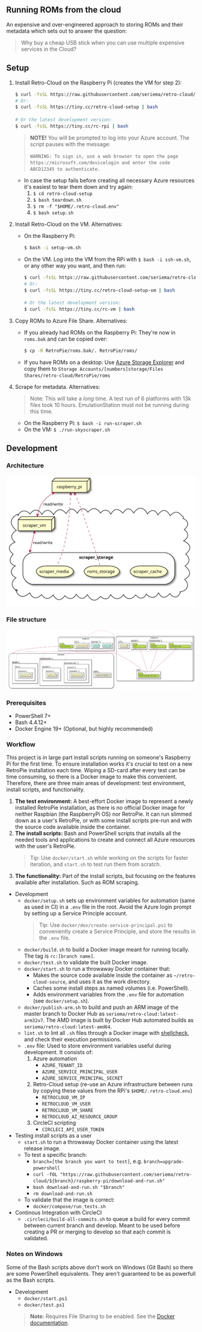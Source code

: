 Running ROMs from the cloud
---

An expensive and over-engineered approach to storing ROMs and their metadata which sets out to answer the question:
> Why buy a cheap USB stick when you can use multiple expensive services in the Cloud?

## Setup

1. Install Retro-Cloud on the Raspberry Pi (creates the VM for step 2):

    ```bash
    $ curl -fsSL https://raw.githubusercontent.com/seriema/retro-cloud/master/raspberry-pi/download-and-run.sh | bash
    # Or:
    $ curl -fsSL https://tiny.cc/retro-cloud-setup | bash

    # Or the latest development version:
    $ curl -fsSL https://tiny.cc/rc-rpi | bash
    ```

    > **NOTE!** You will be prompted to log into your Azure account. The script pauses with the message:
    >
    > `WARNING: To sign in, use a web browser to open the page https://microsoft.com/devicelogin and enter the code ABCD12345 to authenticate.`

    * In case the setup fails before creating all necessary Azure resources it's easiest to tear them down and try again:
        1. `$ cd retro-cloud-setup`
        1. `$ bash teardown.sh`
        1. `$ rm -f "$HOME/.retro-cloud.env"`
        1. `$ bash setup.sh`

1. Install Retro-Cloud on the VM. Alternatives:
    * On the Raspberry Pi:

        ```bash
        $ bash -i setup-vm.sh
        ```

    * On the VM. Log into the VM from the RPi with `$ bash -i ssh-vm.sh`, or any other way you want, and then run:

        ```bash
        $ curl -fsSL https://raw.githubusercontent.com/seriema/retro-cloud/master/virtual-machine/setup.sh | bash
        # Or:
        $ curl -fsSL https://tiny.cc/retro-cloud-setup-vm | bash

        # Or the latest development version:
        $ curl -fsSL https://tiny.cc/rc-vm | bash
        ```

1. Copy ROMs to Azure File Share. Alternatives:
    * If you already had ROMs on the Raspberry Pi: They're now in `roms.bak` and can be copied over:

        ```bash
        $ cp -R RetroPie/roms.bak/. RetroPie/roms/
        ```

    * If you have ROMs on a desktop: Use [Azure Storage Explorer](https://azure.microsoft.com/en-us/features/storage-explorer/) and copy them to `Storage Accounts/[numbers]storage/Files Shares/retro-cloud/RetroPie/roms`
1. Scrape for metadata. Alternatives:
    > Note: This will take a _long_ time. A test run of 6 platforms with 13k files took 10 hours. EmulationStation must not be running during this time.
    * On the Raspberry Pi: `$ bash -i run-scraper.sh`
    * On the VM: `$ ./run-skyscraper.sh`

## Development

### Architecture

![architecture-diagram](diagrams/architecture.svg)

### File structure

![filestructure-diagram](diagrams/filestructure.svg)


### Prerequisites

* PowerShell 7+
* Bash 4.4.12+
* Docker Engine 19+ (Optional, but highly recommended)

### Workflow

This project is in large part install scripts running on someone's Raspberry Pi for the first time. To ensure installation works it's crucial to test on a new RetroPie installation each time. Wiping a SD-card after every test can be time consuming, so there is a Docker image to make this convenient. Therefore, there are three main areas of development: test environment, install scripts, and functionality.

1. **The test environment:** A best-effort Docker image to represent a newly installed RetroPie installation, as there is no official Docker image for neither Raspbian (the RaspberryPi OS) nor RetroPie. It can run slimmed down as a user's RetroPie, or with some install scripts pre-run and with the source code available inside the container.
1. **The install scripts:** Bash and PowerShell scripts that installs all the needed tools and applications to create and connect all Azure resources with the user's RetroPie.
    > Tip: Use `docker/start.sh` while working on the scripts for faster iteration, and `start.sh` to test run them from scratch.
1. **The functionality:** Part of the install scripts, but focusing on the features available after installation. Such as ROM scraping.

* Development
    * `docker/setup.sh` sets up environment variables for automation (same as used in CI) in a `.env` file in the root. Avoid the Azure login prompt by setting up a Service Principle account.
        > Tip: Use `docker/dev/create-service-principal.ps1` to conveniently create a Service Principle, and store the results in the `.env` file.
    * `docker/build.sh` to build a Docker image meant for running locally. The tag is `rc:[branch name]`.
    * `docker/test.sh` to validate the built Docker image.
    * `docker/start.sh` to run a throwaway Docker container that:
        * Makes the source code available inside the container as `~/retro-cloud-source`, and uses it as the work directory.
        * Caches some install steps as named volumes (i.e. PowerShell).
        * Adds environment variables from the `.env` file for automation (see `docker/setup.sh`).
    * `docker/publish-arm.sh` to build and push an ARM image of the master branch to Docker Hub as `seriema/retro-cloud:latest-arm32v7`. The AMD image is built by Docker Hub automated builds as `seriema/retro-cloud:latest-amd64`.
    * `lint.sh` to lint all `.sh` files through a Docker image with [shellcheck](https://github.com/koalaman/shellcheck), and check their execution permissions.
    * `.env` file: Used to store environment variables useful during development. It consists of:
        1. Azure automation
            * `AZURE_TENANT_ID`
            * `AZURE_SERVICE_PRINCIPAL_USER`
            * `AZURE_SERVICE_PRINCIPAL_SECRET`
        1. Retro-Cloud setup (re-use an Azure infrastructure between runs by copying these values from the RPi's `$HOME/.retro-cloud.env`)
            * `RETROCLOUD_VM_IP`
            * `RETROCLOUD_VM_USER`
            * `RETROCLOUD_VM_SHARE`
            * `RETROCLOUD_AZ_RESOURCE_GROUP`
        1. CircleCI scripting
            * `CIRCLECI_API_USER_TOKEN`
* Testing install scripts as a user
    * `start.sh` to run a throwaway Docker container using the latest release image.
    * To test a specific branch:
        * `branch=[the branch you want to test]`, e.g. `branch=upgrade-powershell`
        * `curl -fOL "https://raw.githubusercontent.com/seriema/retro-cloud/${branch}/raspberry-pi/download-and-run.sh"`
        * `bash download-and-run.sh "$branch"`
        * `rm download-and-run.sh`
    * To validate that the image is correct:
        * `docker/compose/run_tests.sh`
* Continous Integration with CircleCI
    * `.circleci/build-all-commits.sh` to queue a build for every commit between current branch and develop. Meant to be used before creating a PR or merging to develop so that each commit is validated.

### Notes on Windows

Some of the Bash scripts above don't work on Windows (Git Bash) so there are some PowerShell equivalents. They aren't guaranteed to be as powerfull as the Bash scripts.

* Development
    * `docker/start.ps1`
    * `docker/test.ps1`
    > **Note:** Requires File Sharing to be enabled. See the [Docker documentation](https://docs.docker.com/docker-for-windows/#file-sharing).
